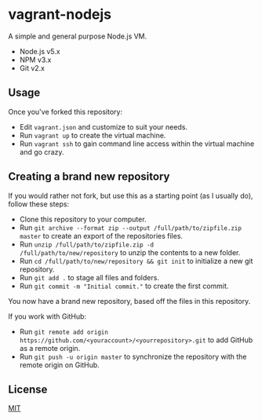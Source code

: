 # vagrant-nodejs

A simple and general purpose Node.js VM.

- Node.js v5.x
- NPM v3.x
- Git v2.x

## Usage

Once you've forked this repository:

- Edit `vagrant.json` and customize to suit your needs.
- Run `vagrant up` to create the virtual machine.
- Run `vagrant ssh` to gain command line access within the virtual machine and go crazy.

## Creating a brand new repository

If you would rather not fork, but use this as a starting point (as I usually do), follow these steps:

- Clone this repository to your computer.
- Run `git archive --format zip --output /full/path/to/zipfile.zip master` to create an export of the repositories files.
- Run `unzip /full/path/to/zipfile.zip -d /full/path/to/new/repository` to unzip the contents to a new folder.
- Run `cd /full/path/to/new/repository && git init` to initialize a new git repository.
- Run `git add .` to stage all files and folders.
- Run `git commit -m "Initial commit."` to create the first commit.

You now have a brand new repository, based off the files in this repository.

If you work with GitHub:

- Run `git remote add origin https://github.com/<youraccount>/<yourrepository>.git` to add GitHub as a remote origin.
- Run `git push -u origin master` to synchronize the repository with the remote origin on GitHub.

## License

[MIT](LICENSE.md)
